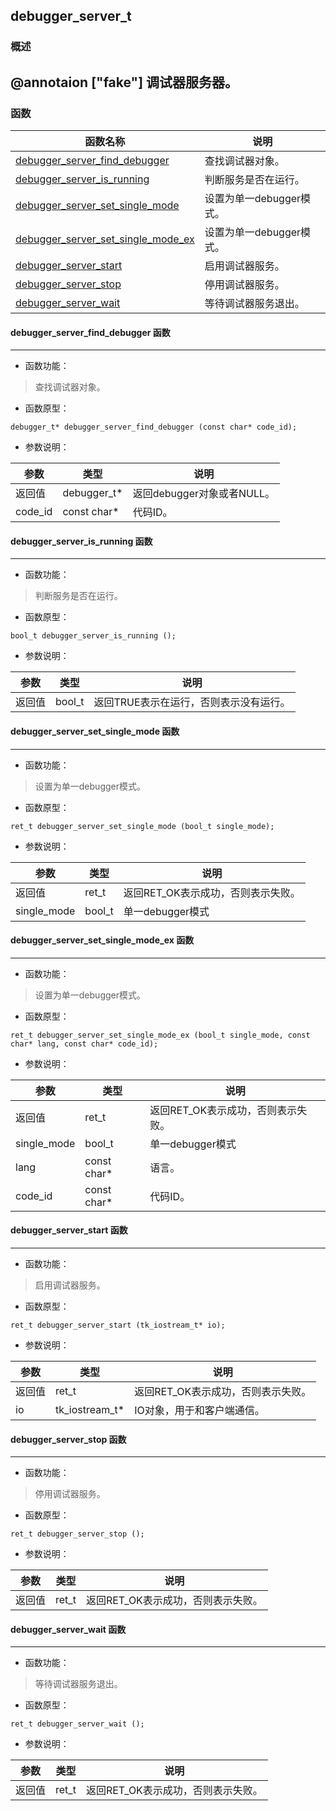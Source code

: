 ## debugger\_server\_t
### 概述
@annotaion ["fake"]
调试器服务器。
----------------------------------
### 函数
<p id="debugger_server_t_methods">

| 函数名称 | 说明 | 
| -------- | ------------ | 
| <a href="#debugger_server_t_debugger_server_find_debugger">debugger\_server\_find\_debugger</a> | 查找调试器对象。 |
| <a href="#debugger_server_t_debugger_server_is_running">debugger\_server\_is\_running</a> | 判断服务是否在运行。 |
| <a href="#debugger_server_t_debugger_server_set_single_mode">debugger\_server\_set\_single\_mode</a> | 设置为单一debugger模式。 |
| <a href="#debugger_server_t_debugger_server_set_single_mode_ex">debugger\_server\_set\_single\_mode\_ex</a> | 设置为单一debugger模式。 |
| <a href="#debugger_server_t_debugger_server_start">debugger\_server\_start</a> | 启用调试器服务。 |
| <a href="#debugger_server_t_debugger_server_stop">debugger\_server\_stop</a> | 停用调试器服务。 |
| <a href="#debugger_server_t_debugger_server_wait">debugger\_server\_wait</a> | 等待调试器服务退出。 |
#### debugger\_server\_find\_debugger 函数
-----------------------

* 函数功能：

> <p id="debugger_server_t_debugger_server_find_debugger">查找调试器对象。

* 函数原型：

```
debugger_t* debugger_server_find_debugger (const char* code_id);
```

* 参数说明：

| 参数 | 类型 | 说明 |
| -------- | ----- | --------- |
| 返回值 | debugger\_t* | 返回debugger对象或者NULL。 |
| code\_id | const char* | 代码ID。 |
#### debugger\_server\_is\_running 函数
-----------------------

* 函数功能：

> <p id="debugger_server_t_debugger_server_is_running">判断服务是否在运行。

* 函数原型：

```
bool_t debugger_server_is_running ();
```

* 参数说明：

| 参数 | 类型 | 说明 |
| -------- | ----- | --------- |
| 返回值 | bool\_t | 返回TRUE表示在运行，否则表示没有运行。 |
#### debugger\_server\_set\_single\_mode 函数
-----------------------

* 函数功能：

> <p id="debugger_server_t_debugger_server_set_single_mode">设置为单一debugger模式。

* 函数原型：

```
ret_t debugger_server_set_single_mode (bool_t single_mode);
```

* 参数说明：

| 参数 | 类型 | 说明 |
| -------- | ----- | --------- |
| 返回值 | ret\_t | 返回RET\_OK表示成功，否则表示失败。 |
| single\_mode | bool\_t | 单一debugger模式 |
#### debugger\_server\_set\_single\_mode\_ex 函数
-----------------------

* 函数功能：

> <p id="debugger_server_t_debugger_server_set_single_mode_ex">设置为单一debugger模式。

* 函数原型：

```
ret_t debugger_server_set_single_mode_ex (bool_t single_mode, const char* lang, const char* code_id);
```

* 参数说明：

| 参数 | 类型 | 说明 |
| -------- | ----- | --------- |
| 返回值 | ret\_t | 返回RET\_OK表示成功，否则表示失败。 |
| single\_mode | bool\_t | 单一debugger模式 |
| lang | const char* | 语言。 |
| code\_id | const char* | 代码ID。 |
#### debugger\_server\_start 函数
-----------------------

* 函数功能：

> <p id="debugger_server_t_debugger_server_start">启用调试器服务。

* 函数原型：

```
ret_t debugger_server_start (tk_iostream_t* io);
```

* 参数说明：

| 参数 | 类型 | 说明 |
| -------- | ----- | --------- |
| 返回值 | ret\_t | 返回RET\_OK表示成功，否则表示失败。 |
| io | tk\_iostream\_t* | IO对象，用于和客户端通信。 |
#### debugger\_server\_stop 函数
-----------------------

* 函数功能：

> <p id="debugger_server_t_debugger_server_stop">停用调试器服务。

* 函数原型：

```
ret_t debugger_server_stop ();
```

* 参数说明：

| 参数 | 类型 | 说明 |
| -------- | ----- | --------- |
| 返回值 | ret\_t | 返回RET\_OK表示成功，否则表示失败。 |
#### debugger\_server\_wait 函数
-----------------------

* 函数功能：

> <p id="debugger_server_t_debugger_server_wait">等待调试器服务退出。

* 函数原型：

```
ret_t debugger_server_wait ();
```

* 参数说明：

| 参数 | 类型 | 说明 |
| -------- | ----- | --------- |
| 返回值 | ret\_t | 返回RET\_OK表示成功，否则表示失败。 |
